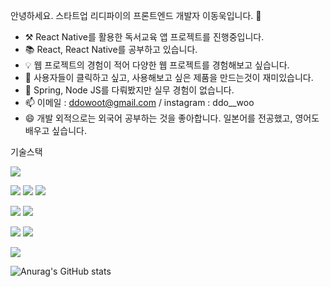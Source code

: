 안녕하세요. 스타트업 리디파이의 프론트엔드 개발자 이동욱입니다. 👋

- ⚒ React Native를 활용한 독서교육 앱 프로젝트를 진행중입니다.
- 📚 React, React Native를 공부하고 있습니다.
- 💡 웹 프로젝트의 경험이 적어 다양한 웹 프로젝트를 경험해보고 싶습니다.
- 🧐 사용자들이 클릭하고 싶고, 사용해보고 싶은 제품을 만드는것이 재미있습니다. 
- 🤔 Spring, Node JS를 다뤄봤지만 실무 경험이 없습니다.
- 📫 이메일 : ddowoot@gmail.com  / instagram : ddo__woo
- 😄 개발 외적으로는 외국어 공부하는 것을 좋아합니다. 일본어를 전공했고, 영어도 배우고 싶습니다.

기술스택

<img src="https://img.shields.io/badge/HTML-E34F26?style=flat-square&logo=HTML5&logoColor=white"/></a>

<img src="https://img.shields.io/badge/CSS-1572B6?style=flat-square&logo=CSS3&logoColor=white"/></a>
<img src="https://img.shields.io/badge/Sass-CC6699?style=flat-square&logo=Sass&logoColor=white"/></a>
<img src="https://img.shields.io/badge/styled components-DB7093?style=flat-square&logo=styled-components&logoColor=white"/></a>

<img src="https://img.shields.io/badge/JavaScript-F7DF1E?style=flat-square&logo=JavaScript&logoColor=white"/></a>
<img src="https://img.shields.io/badge/TypeScript-3178C6?style=flat-square&logo=TypeScript&logoColor=white"/></a>

<img src="https://img.shields.io/badge/React-61DAFB?style=flat-square&logo=React&logoColor=white"/></a>
<img src="https://img.shields.io/badge/React Native-3178C6?style=flat-square&logo=React&logoColor=white"/></a>

<img src="https://img.shields.io/badge/Redux-764ABC?style=flat-square&logo=Redux&logoColor=white"/></a>

![Anurag's GitHub stats](https://github-readme-stats.vercel.app/api?username=ddowoo&show_icons=true&theme=radical)
